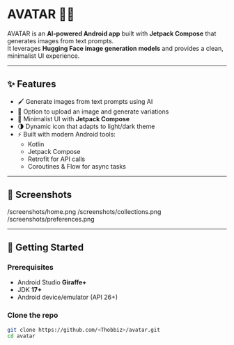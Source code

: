 # AVATAR 🎨🤖

AVATAR is an **AI-powered Android app** built with **Jetpack Compose** that generates images from text prompts.  
It leverages **Hugging Face image generation models** and provides a clean, minimalist UI experience.

---

## ✨ Features
- 🖌️ Generate images from text prompts using AI  
- 📂 Option to upload an image and generate variations  
- 🎨 Minimalist UI with **Jetpack Compose**  
- 🌗 Dynamic icon that adapts to light/dark theme  
- ⚡ Built with modern Android tools:  
  - Kotlin  
  - Jetpack Compose  
  - Retrofit for API calls  
  - Coroutines & Flow for async tasks  

---

## 📱 Screenshots
/screenshots/home.png
/screenshots/collections.png
/screenshots/preferences.png

---

## 🚀 Getting Started

### Prerequisites
- Android Studio **Giraffe+**
- JDK **17+**
- Android device/emulator (API 26+)

### Clone the repo
```bash
git clone https://github.com/<Thobbiz>/avatar.git
cd avatar

